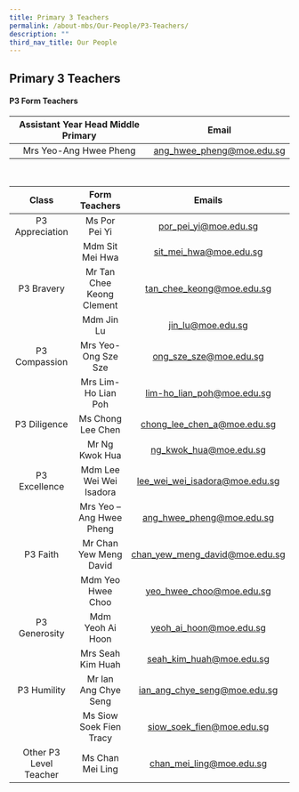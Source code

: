 ```yaml
---
title: Primary 3 Teachers
permalink: /about-mbs/Our-People/P3-Teachers/
description: ""
third_nav_title: Our People
---
```

## Primary 3 Teachers

#### P3 Form Teachers

| Assistant Year Head Middle Primary |           Email           |
|:----------------------------------:|:-------------------------:|
| Mrs Yeo-Ang Hwee Pheng             | ang_hwee_pheng@moe.edu.sg |

</br>

|          Class         |       Form Teachers       |             Emails             |
|:----------------------:|:-------------------------:|:------------------------------:|
| P3 Appreciation        | Ms Por Pei Yi             | por_pei_yi@moe.edu.sg          |
|                        | Mdm Sit Mei Hwa           | sit_mei_hwa@moe.edu.sg         |
| P3 Bravery             | Mr Tan Chee Keong Clement | tan_chee_keong@moe.edu.sg      |
|                        | Mdm Jin Lu                | jin_lu@moe.edu.sg              |
| P3 Compassion          | Mrs Yeo-Ong Sze Sze       | ong_sze_sze@moe.edu.sg         |
|                        | Mrs Lim- Ho Lian Poh      | lim-ho_lian_poh@moe.edu.sg     |
| P3 Diligence           | Ms Chong Lee Chen         | chong_lee_chen_a@moe.edu.sg    |
|                        | Mr Ng Kwok Hua            | ng_kwok_hua@moe.edu.sg         |
| P3 Excellence          | Mdm Lee Wei Wei Isadora   | lee_wei_wei_isadora@moe.edu.sg |
|                        | Mrs Yeo – Ang Hwee Pheng  | ang_hwee_pheng@moe.edu.sg      |
| P3 Faith               | Mr Chan Yew Meng David    | chan_yew_meng_david@moe.edu.sg |
|                        | Mdm Yeo Hwee Choo         | yeo_hwee_choo@moe.edu.sg       |
| P3 Generosity          | Mdm Yeoh Ai Hoon          | yeoh_ai_hoon@moe.edu.sg        |
|                        | Mrs Seah Kim Huah         | seah_kim_huah@moe.edu.sg       |
| P3 Humility            | Mr Ian Ang Chye Seng      | ian_ang_chye_seng@moe.edu.sg   |
|                        | Ms Siow Soek Fien Tracy   | siow_soek_fien@moe.edu.sg      |
| Other P3 Level Teacher | Ms Chan Mei Ling          | chan_mei_ling@moe.edu.sg       |